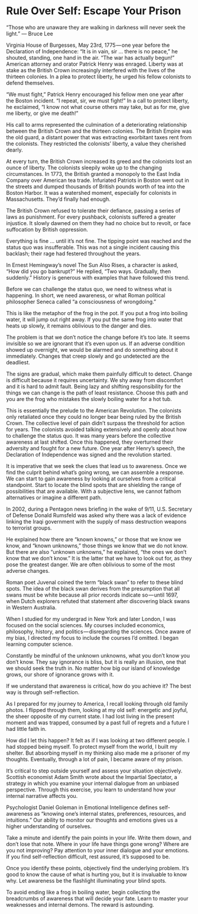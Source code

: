 # Rule Over Self: Escape Your Prison

“Those who are unaware they are walking in darkness will never seek the light.”
— Bruce Lee

Virginia House of Burgesses, May 23rd, 1775 — one year before the Declaration of Independence: “It is in vain, sir … there is no peace,” he shouted, standing, one hand in the air. “The war has actually begun!” American attorney and orator Patrick Henry was enraged. Liberty was at stake as the British Crown increasingly interfered with the lives of the thirteen colonies. In a plea to protect liberty, he urged his fellow colonists to defend themselves.

“We must fight,” Patrick Henry encouraged his fellow men one year after the Boston incident. “I repeat, sir, we must fight!” In a call to protect liberty, he exclaimed, “I know not what course others may take, but as for me, give me liberty, or give me death!”

His call to arms represented the culmination of a deteriorating relationship between the British Crown and the thirteen colonies. The British Empire was the old guard, a distant power that was extracting exorbitant taxes rent from the colonists. They restricted the colonists’ liberty, a value they cherished dearly.

At every turn, the British Crown increased its greed and the colonists lost an ounce of liberty. The colonists sleepily woke up to the changing circumstances. In 1773, the British granted a monopoly to the East India Company over American tea trade. Infuriated Patriots in Boston went out in the streets and dumped thousands of British pounds worth of tea into the Boston Harbor. It was a watershed moment, especially for colonists in Massachusetts. They’d finally had enough.

The British Crown refused to tolerate their defiance, passing a series of laws as punishment. For every pushback, colonists suffered a greater injustice. It slowly dawned on them they had no choice but to revolt, or face suffocation by British oppression.

Everything is fine … until it’s not fine. The tipping point was reached and the status quo was insufferable. This was not a single incident causing this backlash; their rage had festered throughout the years.

In Ernest Hemingway’s novel The Sun Also Rises, a character is asked, “How did you go bankrupt?” He replied, “Two ways. Gradually, then suddenly.” History is generous with examples that have followed this trend.

Before we can challenge the status quo, we need to witness what is happening. In short, we need awareness, or what Roman political philosopher Seneca called “a consciousness of wrongdoing.”

This is like the metaphor of the frog in the pot. If you put a frog into boiling water, it will jump out right away. If you put the same frog into water that heats up slowly, it remains oblivious to the danger and dies.

The problem is that we don’t notice the change before it’s too late. It seems invisible so we are ignorant that it’s even upon us. If an adverse condition showed up overnight, we would be alarmed and do something about it immediately. Changes that creep slowly and go undetected are the deadliest.

The signs are gradual, which make them painfully difficult to detect. Change is difficult because it requires uncertainty. We shy away from discomfort and it is hard to admit fault. Being lazy and shifting responsibility for the things we can change is the path of least resistance. Choose this path and you are the frog who mistakes the slowly boiling water for a hot tub.

This is essentially the prelude to the American Revolution. The colonists only retaliated once they could no longer bear being ruled by the British Crown. The collective level of pain didn’t surpass the threshold for action for years. The colonists avoided talking extensively and openly about how to challenge the status quo. It was many years before the collective awareness at last shifted. Once this happened, they overturned their adversity and fought for a new future. One year after Henry’s speech, the Declaration of Independence was signed and the revolution started.

It is imperative that we seek the clues that lead us to awareness. Once we find the culprit behind what’s going wrong, we can assemble a response. We can start to gain awareness by looking at ourselves from a critical standpoint. Start to locate the blind spots that are shielding the range of possibilities that are available. With a subjective lens, we cannot fathom alternatives or imagine a different path.

In 2002, during a Pentagon news briefing in the wake of 9/11, U.S. Secretary of Defense Donald Rumsfeld was asked why there was a lack of evidence linking the Iraqi government with the supply of mass destruction weapons to terrorist groups.

He explained how there are “known knowns,” or those that we know we know, and “known unknowns,” those things we know that we do not know. But there are also “unknown unknowns,” he explained, “the ones we don’t know that we don’t know.” It is the latter that we have to look out for, as they pose the greatest danger. We are often oblivious to some of the most adverse changes.

Roman poet Juvenal coined the term “black swan” to refer to these blind spots. The idea of the black swan derives from the presumption that all swans must be white because all prior records indicate so — until 1697, when Dutch explorers refuted that statement after discovering black swans in Western Australia.

When I studied for my undergrad in New York and later London, I was focused on the social sciences. My courses included economics, philosophy, history, and politics — disregarding the sciences. Once aware of my bias, I directed my focus to include the courses I’d omitted. I began learning computer science.

Constantly be mindful of the unknown unknowns, what you don’t know you don’t know. They say ignorance is bliss, but it is really an illusion, one that we should seek the truth in. No matter how big our island of knowledge grows, our shore of ignorance grows with it.

If we understand that awareness is critical, how do you achieve it? The best way is through self-reflection.

As I prepared for my journey to America, I recall looking through old family photos. I flipped through them, looking at my old self: energetic and joyful, the sheer opposite of my current state. I had lost living in the present moment and was trapped, consumed by a past full of regrets and a future I had little faith in.

How did I let this happen? It felt as if I was looking at two different people. I had stopped being myself. To protect myself from the world, I built my shelter. But absorbing myself in my thinking also made me a prisoner of my thoughts. Eventually, through a lot of pain, I became aware of my prison.

It’s critical to step outside yourself and assess your situation objectively. Scottish economist Adam Smith wrote about the Impartial Spectator, a strategy in which you examine your internal dialogue from an unbiased perspective. Through this exercise, you learn to understand how your internal narrative affects you.

Psychologist Daniel Goleman in Emotional Intelligence defines self-awareness as “knowing one’s internal states, preferences, resources, and intuitions.” Our ability to monitor our thoughts and emotions gives us a higher understanding of ourselves.

Take a minute and identify the pain points in your life. Write them down, and don’t lose that note. Where in your life have things gone wrong? Where are you not improving? Pay attention to your inner dialogue and your emotions. If you find self-reflection difficult, rest assured, it’s supposed to be.

Once you identify these points, objectively find the underlying problem. It’s good to know the cause of what is hurting you, but it is invaluable to know why. Let awareness be the flashlight illuminating your blind spots.

To avoid ending like a frog in boiling water, begin collecting the breadcrumbs of awareness that will decide your fate. Learn to master your weaknesses and internal demons. The reward is astounding.
